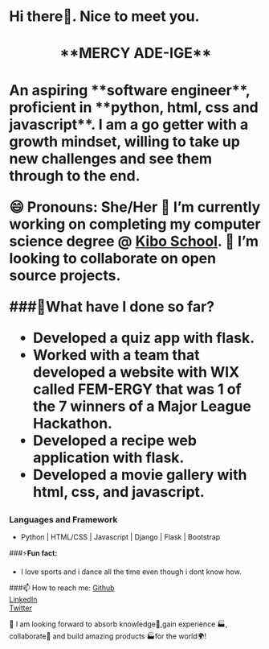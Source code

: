 # Hi there👋. Nice to meet you.
<h1 align="center">**MERCY ADE-IGE**<h1>
An aspiring **software engineer**, proficient in **python, html, css and javascript**. I am a go getter with a growth mindset, willing to take up new challenges and see them through to the end.

😄 Pronouns: She/Her
🔭 I’m currently working on completing my computer science degree @ [Kibo School](https://kibo.school/).
👯 I’m looking to collaborate on open source projects.
  
###🌱**What have I done so far?**
- Developed a quiz app with flask.
- Worked with a team that developed a website with WIX called FEM-ERGY that was 1 of the 7 winners of a Major League Hackathon.
- Developed a recipe web application with flask.
- Developed a movie gallery with html, css, and javascript.

### **Languages and Framework** 
- Python | HTML/CSS | Javascript | Django | Flask | Bootstrap

###⚡**Fun fact:**
- I love sports and i dance all the time even though i dont know how.
  
###📫 How to reach me:
[Github](https://github.com/mersaii)  
[LinkedIn](https://www.linkedin.com/in/mercy-ade-ige/)  
[Twitter](https://twitter.com/__Starlightt_)  

💬 I am looking forward to absorb knowledge🧠,gain experience 🏭, collaborate🤝 and build amazing products 🏭for the world🌍!

<!--
**mersaii/mersaii** is a ✨ _special_ ✨ repository because its `README.md` (this file) appears on your GitHub profile. -->
